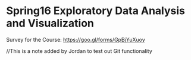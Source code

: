 # Spring16 Exploratory Data Analysis and Visualization

Survey for the Course: https://goo.gl/forms/GpBjYuXuoy

//This is a note added by Jordan to test out Git functionality
